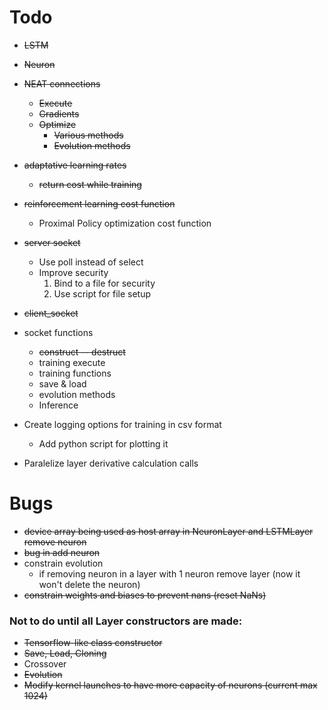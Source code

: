 # Todo

- ~~LSTM~~
- ~~Neuron~~
- ~~NEAT connections~~ 
	- ~~Execute~~
	- ~~Gradients~~
    - ~~Optimize~~
        * ~~Various methods~~
        * ~~Evolution methods~~
- ~~adaptative learning rates~~
    - ~~return cost while training~~
- ~~reinforcement learning cost function~~
    - Proximal Policy optimization cost function
- ~~server socket~~
    - Use poll instead of select
    - Improve security
        1. Bind to a file for security
        2. Use script for file setup 
- ~~client_socket~~
- socket functions
    - ~~construct -- destruct~~
    - training execute
    - training functions
    - save & load
    - evolution methods
    - Inference

- Create logging options for training in csv format
    - Add python script for plotting it

- Paralelize layer derivative calculation calls


# Bugs
 - ~~device array being used as host array in NeuronLayer and LSTMLayer remove neuron~~
 - ~~bug in add neuron~~
 - constrain evolution
    * if removing neuron in a layer with 1 neuron remove layer (now it won't delete the neuron)
 - ~~constrain weights and biases to prevent nans (reset NaNs)~~

### Not to do until all Layer constructors are made:

- ~~Tensorflow-like class constructor~~
- ~~Save, Load, Cloning~~
- Crossover
- ~~Evolution~~
- ~~Modify kernel launches to have more capacity of neurons (current max 1024)~~
